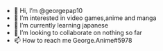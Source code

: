 - 👋 Hi, I’m @georgepap10
- 👀 I’m interested in video games,anime and manga
- 🌱 I’m currently learning japanese
- 💞️ I’m looking to collaborate on nothing so far 
- 📫 How to reach me George.Anime#5978
